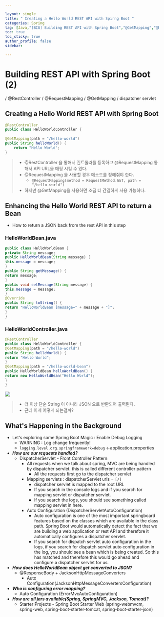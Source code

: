 ```yaml
---

layout: single
title: " Creating a Hello World REST API with Spirng Boot "
categories: Spring
tag: [Java,"[BIG] Building REST API with Spring Boot","@GetMapping","@RestController","@RequestMapping","dispatcher servlet"]
toc: true
toc_sticky: true
author_profile: false
sidebar:

---
```

# Building REST API with Spring Boot (2)

/ @RestController / @RequestMapping / @GetMapping / dispatcher servlet

## Creating a Hello World REST API with Spring Boot

```java
@RestController  
public class HelloWorldController {  
  
@GetMapping(path = "/hello-world")  
public String helloWorld() {  
	return "Hello World";  
}
```
>- @RestController 을 통해서 컨트롤러를 등록하고 @RequestMapping 통해서 API URL을 매핑 시킬 수 있다.
>- @RequestMapping 을 사용할 경우 메소드를 정해줘야 한다.
>	- `@RequestMapping(method = RequestMethod.GET, path = "/hello-world") `
>- 하지만 @GetMapping을 사용하면 조금 더 간결하게 사용 가능하다.

## Enhancing the Hello World REST API to return a Bean
- How to return a JSON back from the rest API in this step

### HelloWorldBean.java
```java
public class HelloWorldBean {  
private String message;  
public HelloWorldBean(String message) {  
this.message = message;  
}  
public String getMessage() {  
return message;  
}  
public void setMessage(String message) {  
this.message = message;  
}  
@Override  
public String toString() {  
return "HelloWorldBean [message=" + message + "]";  
}  
}
```

### HelloWorldController.java
```java
@RestController  
public class HelloWorldController {  
@GetMapping(path = "/hello-world")  
public String helloWorld() {  
return "Hello World";  
}  
@GetMapping(path = "/hello-world-bean")  
public HelloWorldBean helloWorldBean() {  
return new HelloWorldBean("Hello World");  
}  
}
```


![](https://i.imgur.com/VSgpnSy.png)
>- 더 이상 단순 String 이 아니라 JSON 으로 반환되어 출력된다.
>- 근데 이게 어떻게 되는걸까?

## What's Happening in the Background
- Let's exploring some Spring Boot Magic : Enable Debug Logging
	- WARNING : Log change frequently! 
	- `logging.level.org.springframework=debug` <-application.properties
- ***How are our requests handled?***
	- DispatcherServlet - Front Controller Pattern
		- All requests when we talk about spring, MVC are being handled by dispatcher servlet. this is called different controller pattern
			- All the requests first go to the dispatcher servlet
		- Mapping servlets : dispatcherServlet urls = `[/]`
			- dispatcher servlet is mapped to the root URL
			- If you search in the console logs and if you search for mapping servlet or dispatcher servlet.
			- If you search the logs, you should see something called mapping servlet in here.
		- Auto Configuration (DispatcherServletAutoConfiguration)
			- Auto configuration is one of the most important springboard features based on the classes which are available in the class path. Spring Boot would automatically detect the fact that we are building a web application or rest API and therefore it automatically configures a dispatcher servlet.
			- If you search for dispatch servlet auto configuration in the logs, if you search for dispatch servlet auto configuration in the log, you should see a bean which is being created. So this has matched and therefore this would go ahead and configure a dispatcher servlet for us.
- ***How does HelloWorldBean object get converted to JSON?***
	- @ResponseBody + JacksonHttpMessageConverters
		- Auto Configuration(JacksonHttpMessageConvertersConfiguration)
- ***Who is configuring error mapping?***
	- Auto Configuration (ErrorMvcAutoConfiguration)
- ***How are all jars available(Spring, SpringMVC, Jackson, Tomcat)?***
	- Starter Projects - Spring Boot Starter Web (spring-webmvcm, spring-web, spring-boot-starter-tomcat, spring-boot-starter-json)
